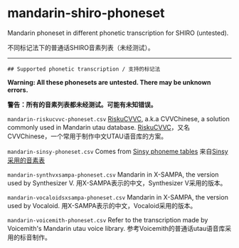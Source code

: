 # mandarin-shiro-phoneset
Mandarin phoneset in different phonetic transcription for SHIRO (untested).

不同标记法下的普通话SHIRO音素列表（未经测试）。

---

	## Supported phonetic transcription / 支持的标记法

**Warning: All these phonesets are untested. There may be unknown errors.**

**警告：所有的音素列表都未经测试。可能有未知错误。**

`mandarin-riskucvvc-phoneset.csv` 
[RiskuCVVC](https://riskucvvc.lofter.com/), a.k.a CVVChinese, a solution commonly used in Mandarin utau database.
[RiskuCVVC](https://riskucvvc.lofter.com/)，又名CVVChinese，一个常用于制作中文UTAU语音库的方案。

`mandarin-sinsy-phoneset.csv`
Comes from [Sinsy phoneme tables](http://sinsy.sp.nitech.ac.jp/reference.pdf)
来自[Sinsy采用的音素表](http://sinsy.sp.nitech.ac.jp/reference.pdf)

`mandarin-synthvxsampa-phoneset.csv`
Mandarin in X-SAMPA, the version used by Synthesizer V.
用X-SAMPA表示的中文，Synthesizer V采用的版本。

`mandarin-vocaloidsxsampa-phoneset.csv`
Mandarin in X-SAMPA, the version used by Vocaloid.
用X-SAMPA表示的中文，Vocaloid采用的版本。

`mandarin-voicemith-phoneset.csv`
Refer to the transcription made by Voicemith's Mandarin utau voice library.
参考Voicemith的普通话utau语音库采用的标音制作。